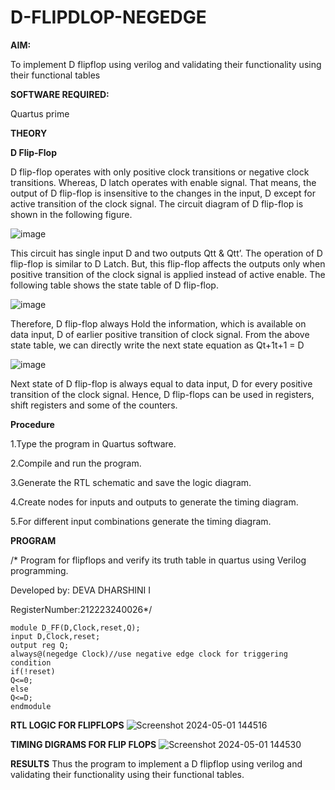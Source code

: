 # D-FLIPDLOP-NEGEDGE

**AIM:**

To implement  D flipflop using verilog and validating their functionality using their functional tables

**SOFTWARE REQUIRED:**

Quartus prime

**THEORY**

**D Flip-Flop**

D flip-flop operates with only positive clock transitions or negative clock transitions. Whereas, D latch operates with enable signal. That means, the output of D flip-flop is insensitive to the changes in the input, D except for active transition of the clock signal. The circuit diagram of D flip-flop is shown in the following figure.

![image](https://github.com/naavaneetha/D-FLIPDLOP-NEGEDGE/assets/154305477/48c81fe8-bc3f-40e7-95e2-519fc155ad51)

This circuit has single input D and two outputs Qtt & Qtt’. The operation of D flip-flop is similar to D Latch. But, this flip-flop affects the outputs only when positive transition of the clock signal is applied instead of active enable. The following table shows the state table of D flip-flop.

![image](https://github.com/naavaneetha/D-FLIPDLOP-NEGEDGE/assets/154305477/e5f3fda7-68ec-4a3a-a0a4-cf6f9cc4ab55)

Therefore, D flip-flop always Hold the information, which is available on data input, D of earlier positive transition of clock signal. From the above state table, we can directly write the next state equation as Qt+1t+1 = D

![image](https://github.com/naavaneetha/D-FLIPDLOP-NEGEDGE/assets/154305477/8592c0d8-2917-4142-91b9-d6c30dd891d2)

Next state of D flip-flop is always equal to data input, D for every positive transition of the clock signal. Hence, D flip-flops can be used in registers, shift registers and some of the counters.

**Procedure**

1.Type the program in Quartus software.

2.Compile and run the program.

3.Generate the RTL schematic and save the logic diagram.

4.Create nodes for inputs and outputs to generate the timing diagram.

5.For different input combinations generate the timing diagram.

**PROGRAM**

/* Program for flipflops and verify its truth table in quartus using Verilog programming.

Developed by: DEVA DHARSHINI I

RegisterNumber:212223240026*/
```
module D_FF(D,Clock,reset,Q);
input D,Clock,reset;
output reg Q;
always@(negedge Clock)//use negative edge clock for triggering condition
if(!reset)
Q<=0;
else
Q<=D;
endmodule
```

**RTL LOGIC FOR FLIPFLOPS**
![Screenshot 2024-05-01 144516](https://github.com/deesk13/D-FLIPDLOP-NEGEDGE/assets/150927063/cea2f570-ece3-40d1-bd85-c306b2d247d2)

**TIMING DIGRAMS FOR FLIP FLOPS**
![Screenshot 2024-05-01 144530](https://github.com/deesk13/D-FLIPDLOP-NEGEDGE/assets/150927063/94c7238d-02d1-4ef0-bd60-93645b956455)

**RESULTS**
Thus the program to implement a D flipflop using verilog and validating their functionality using their functional tables.
